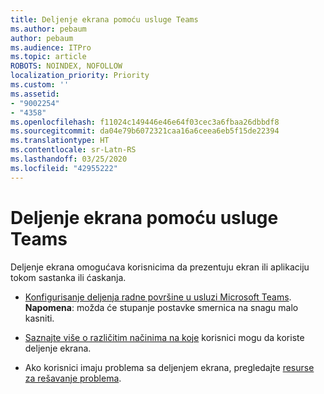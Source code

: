 ```yaml
---
title: Deljenje ekrana pomoću usluge Teams
ms.author: pebaum
author: pebaum
ms.audience: ITPro
ms.topic: article
ROBOTS: NOINDEX, NOFOLLOW
localization_priority: Priority
ms.custom: ''
ms.assetid:
- "9002254"
- "4358"
ms.openlocfilehash: f11024c149446e46e64f03cec3a6fbaa26dbbdf8
ms.sourcegitcommit: da04e79b6072321caa16a6ceea6eb5f15de22394
ms.translationtype: HT
ms.contentlocale: sr-Latn-RS
ms.lasthandoff: 03/25/2020
ms.locfileid: "42955222"
---
```

# <a name="screen-sharing-with-teams"></a>Deljenje ekrana pomoću usluge Teams

Deljenje ekrana omogućava korisnicima da prezentuju ekran ili aplikaciju tokom sastanka ili ćaskanja.

- [Konfigurisanje deljenja radne površine u usluzi Microsoft Teams](https://docs.microsoft.com/microsoftteams/configure-desktop-sharing). **Napomena**: možda će stupanje postavke smernica na snagu malo kasniti. 

- [Saznajte više o različitim načinima na koje](https://docs.microsoft.com/microsoftteams/meeting-policies-in-teams#meeting-policy-settings---content-sharing) korisnici mogu da koriste deljenje ekrana. 

- Ako korisnici imaju problema sa deljenjem ekrana, pregledajte [resurse za rešavanje problema](https://docs.microsoft.com/microsoftteams/connectivity-issues). 
